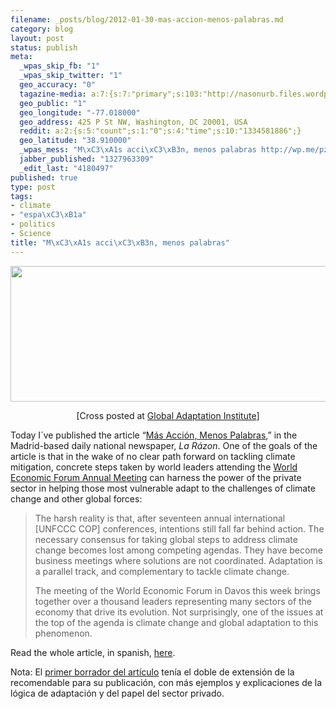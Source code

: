 ```yaml
--- 
filename: _posts/blog/2012-01-30-mas-accion-menos-palabras.md
category: blog
layout: post
status: publish
meta: 
  _wpas_skip_fb: "1"
  _wpas_skip_twitter: "1"
  geo_accuracy: "0"
  tagazine-media: a:7:{s:7:"primary";s:103:"http://nasonurb.files.wordpress.com/2012/01/artc3adculo-b-sc3a1nchez-andrade-la-razc3b3n-30-01-12-1.png";s:6:"images";a:1:{s:103:"http://nasonurb.files.wordpress.com/2012/01/artc3adculo-b-sc3a1nchez-andrade-la-razc3b3n-30-01-12-1.png";a:6:{s:8:"file_url";s:103:"http://nasonurb.files.wordpress.com/2012/01/artc3adculo-b-sc3a1nchez-andrade-la-razc3b3n-30-01-12-1.png";s:5:"width";s:4:"1133";s:6:"height";s:3:"385";s:4:"type";s:5:"image";s:4:"area";s:6:"436205";s:9:"file_path";s:0:"";}}s:6:"videos";a:0:{}s:11:"image_count";s:1:"1";s:6:"author";s:7:"4180497";s:7:"blog_id";s:7:"8438084";s:9:"mod_stamp";s:19:"2012-01-30 22:48:31";}
  geo_public: "1"
  geo_longitude: "-77.018000"
  geo_address: 425 P St NW, Washington, DC 20001, USA
  reddit: a:2:{s:5:"count";s:1:"0";s:4:"time";s:10:"1334581886";}
  geo_latitude: "38.910000"
  _wpas_mess: "M\xC3\xA1s acci\xC3\xB3n, menos palabras http://wp.me/pzp88-yV"
  jabber_published: "1327963309"
  _edit_last: "4180497"
published: true
type: post
tags: 
- climate
- "espa\xC3\xB1a"
- politics
- Science
title: "M\xC3\xA1s acci\xC3\xB3n, menos palabras"
---
```

<p style="text-align:center;"><a href="http://nasonurb.files.wordpress.com/2012/01/artc3adculo-b-sc3a1nchez-andrade-la-razc3b3n-30-01-12-2.pdf"><img class=" wp-image-2168 aligncenter" title="Artículo B. Sánchez-Andrade [LA RAZÓN, 30.01.12] (1)" src="http://nasonurb.files.wordpress.com/2012/01/artc3adculo-b-sc3a1nchez-andrade-la-razc3b3n-30-01-12-1.png" alt="" width="640" height="217" /></a></p>
<p style="text-align:center;">[Cross posted at <a href="http://news.globalai.org/post/16779785424/dr-bruno-sanchez-andrade-nuno-guest-commentary">Global Adaptation Institute</a>]</p>
Today I´ve published the article “<a href="http://www.larazon.es/noticia/7217-mas-accion-menos-palabras-por-bruno-sanchez-andrade-nuno">Más Acción, Menos Palabras</a>,” in the Madrid-based daily national newspaper, <em>La Rázon</em>. One of the goals of the article is that in the wake of no clear path forward on tackling climate mitigation, concrete steps taken by world leaders attending the <a href="http://www.weforum.org/events/world-economic-forum-annual-meeting-2012">World Economic Forum Annual Meeting</a> can harness the power of the private sector in helping those most vulnerable adapt to the challenges of climate change and other global forces:

<!--more-->
<blockquote>The harsh reality is that, after seventeen annual international [UNFCCC COP] conferences, intentions still fall far behind action. The necessary consensus for taking global steps to address climate change becomes lost among competing agendas. They have become business meetings where solutions are not coordinated. Adaptation is a parallel track, and complementary to tackle climate change.

The meeting of the World Economic Forum in Davos this week brings together over a thousand leaders representing many sectors of the economy that drive its evolution. Not surprisingly, one of the issues at the top of the agenda is climate change and global adaptation to this phenomenon.</blockquote>
Read the whole article, in spanish, <a href="http://www.larazon.es/noticia/7217-mas-accion-menos-palabras-por-bruno-sanchez-andrade-nuno">here</a>.

Nota: El <a href="https://docs.google.com/document/d/1fzUB2MPYL60btm1UkpmBNxAmwWB-H3FmK9PeGPwoXAE/edit?hl=en_US">primer borrador del artículo</a> tenía el doble de extensión de la recomendable para su publicación, con más ejemplos y explicaciones de la lógica de adaptación y del papel del sector privado.
